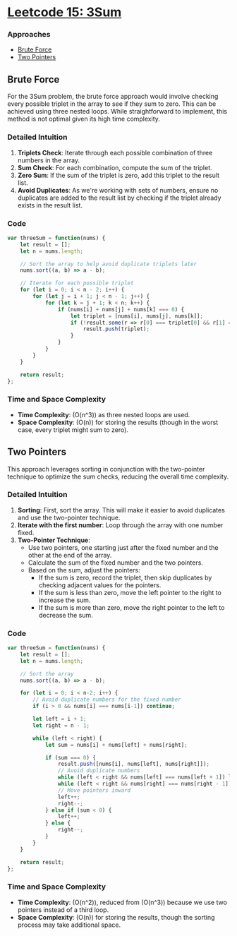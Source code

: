 # [Leetcode 15: 3Sum](https://leetcode.com/problems/3sum/)

### Approaches
- [Brute Force](#brute-force)
- [Two Pointers](#two-pointers)

## Brute Force

For the 3Sum problem, the brute force approach would involve checking every possible triplet in the array to see if they sum to zero. This can be achieved using three nested loops. While straightforward to implement, this method is not optimal given its high time complexity.

### Detailed Intuition

1. **Triplets Check**: Iterate through each possible combination of three numbers in the array.
2. **Sum Check**: For each combination, compute the sum of the triplet.
3. **Zero Sum**: If the sum of the triplet is zero, add this triplet to the result list.
4. **Avoid Duplicates**: As we're working with sets of numbers, ensure no duplicates are added to the result list by checking if the triplet already exists in the result list.

### Code
```javascript
var threeSum = function(nums) {
    let result = [];
    let n = nums.length;

    // Sort the array to help avoid duplicate triplets later
    nums.sort((a, b) => a - b);

    // Iterate for each possible triplet
    for (let i = 0; i < n - 2; i++) {
        for (let j = i + 1; j < n - 1; j++) {
            for (let k = j + 1; k < n; k++) {
                if (nums[i] + nums[j] + nums[k] === 0) {
                    let triplet = [nums[i], nums[j], nums[k]];
                    if (!result.some(r => r[0] === triplet[0] && r[1] === triplet[1] && r[2] === triplet[2])) {
                        result.push(triplet);
                    }
                }
            }
        }
    }

    return result;
};
```

### Time and Space Complexity
- **Time Complexity**: \(O(n^3)\) as three nested loops are used.
- **Space Complexity**: \(O(n)\) for storing the results (though in the worst case, every triplet might sum to zero).

## Two Pointers

This approach leverages sorting in conjunction with the two-pointer technique to optimize the sum checks, reducing the overall time complexity.

### Detailed Intuition

1. **Sorting**: First, sort the array. This will make it easier to avoid duplicates and use the two-pointer technique.
2. **Iterate with the first number**: Loop through the array with one number fixed.
3. **Two-Pointer Technique**:
   - Use two pointers, one starting just after the fixed number and the other at the end of the array.
   - Calculate the sum of the fixed number and the two pointers.
   - Based on the sum, adjust the pointers:
     - If the sum is zero, record the triplet, then skip duplicates by checking adjacent values for the pointers.
     - If the sum is less than zero, move the left pointer to the right to increase the sum.
     - If the sum is more than zero, move the right pointer to the left to decrease the sum.

### Code
```javascript
var threeSum = function(nums) {
    let result = [];
    let n = nums.length;

    // Sort the array
    nums.sort((a, b) => a - b);

    for (let i = 0; i < n-2; i++) {
        // Avoid duplicate numbers for the fixed number
        if (i > 0 && nums[i] === nums[i-1]) continue;

        let left = i + 1;
        let right = n - 1;

        while (left < right) {
            let sum = nums[i] + nums[left] + nums[right];

            if (sum === 0) {
                result.push([nums[i], nums[left], nums[right]]);
                // Avoid duplicate numbers
                while (left < right && nums[left] === nums[left + 1]) left++;
                while (left < right && nums[right] === nums[right - 1]) right--;
                // Move pointers inward
                left++;
                right--;
            } else if (sum < 0) {
                left++;
            } else {
                right--;
            }
        }
    }

    return result;
};
```

### Time and Space Complexity
- **Time Complexity**: \(O(n^2)\), reduced from \(O(n^3)\) because we use two pointers instead of a third loop.
- **Space Complexity**: \(O(n)\) for storing the results, though the sorting process may take additional space.

